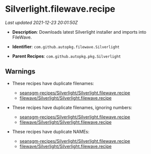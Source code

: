 # Silverlight.filewave.recipe

_Last updated 2021-12-23 20:01:50Z_

- **Description**: Downloads latest Silverlight installer and imports into FileWave.

- **Identifier**: `com.github.autopkg.filewave.Silverlight`

- **Parent Recipes**: `com.github.autopkg.pkg.Silverlight`


## Warnings

- These recipes have duplicate filenames:
    - [seansgm-recipes/Silverlight/Silverlight.filewave.recipe](/autopkg-dupe-tracker/seansgm-recipes/Silverlight/Silverlight.filewave.recipe)
    - [filewave/Silverlight/Silverlight.filewave.recipe](/autopkg-dupe-tracker/filewave/Silverlight/Silverlight.filewave.recipe)

- These recipes have duplicate filenames, ignoring numbers:
    - [seansgm-recipes/Silverlight/Silverlight.filewave.recipe](/autopkg-dupe-tracker/seansgm-recipes/Silverlight/Silverlight.filewave.recipe)
    - [filewave/Silverlight/Silverlight.filewave.recipe](/autopkg-dupe-tracker/filewave/Silverlight/Silverlight.filewave.recipe)

- These recipes have duplicate NAMEs:
    - [seansgm-recipes/Silverlight/Silverlight.filewave.recipe](/autopkg-dupe-tracker/seansgm-recipes/Silverlight/Silverlight.filewave.recipe)
    - [filewave/Silverlight/Silverlight.filewave.recipe](/autopkg-dupe-tracker/filewave/Silverlight/Silverlight.filewave.recipe)